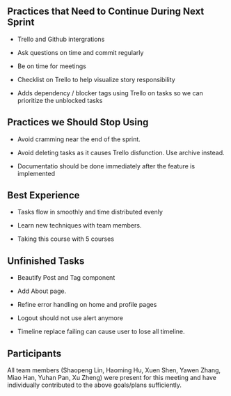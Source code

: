 ## Practices that Need to Continue During Next Sprint
 - Trello and Github intergrations

 - Ask questions on time and commit regularly

 - Be on time for meetings

 - Checklist on Trello to help visualize story responsibility

 - Adds dependency / blocker tags using Trello on tasks so we can prioritize the unblocked tasks

## Practices we Should Stop Using

 - Avoid cramming near the end of the sprint.

 - Avoid deleting tasks as it causes Trello disfunction. Use archive instead.

 - Documentatio should be done immediately after the feature is implemented

## Best Experience 

 - Tasks flow in smoothly and time distributed evenly

 - Learn new techniques with team members.

 - Taking this course with 5 courses   

## Unfinished Tasks

 - Beautify Post and Tag component

 - Add About page.

 - Refine error handling on home and profile pages

 - Logout should not use alert anymore

 - Timeline replace failing can cause user to lose all timeline.

## Participants

All team members (Shaopeng Lin, Haoming Hu, Xuen Shen, Yawen Zhang, Miao Han, Yuhan Pan, Xu Zheng) were present for this meeting and have individually contributed to the above goals/plans sufficiently.
